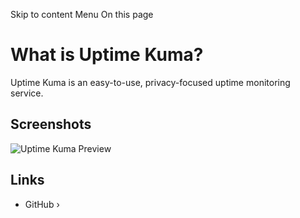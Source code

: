 Skip to content
Menu
On this page
# What is Uptime Kuma? ​
Uptime Kuma is an easy-to-use, privacy-focused uptime monitoring service.
## Screenshots ​
![Uptime Kuma Preview](https://user-images.githubusercontent.com/1336778/212262296-e6205815-ad62-488c-83ec-a5b0d0689f7c.jpg)
## Links ​
  * GitHub ›


